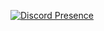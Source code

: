 [![Discord Presence](https://lanyard.cnrad.dev/api/1037389401342353499)](https://discord.com/users/1037389401342353499)
